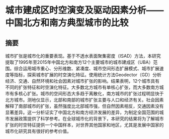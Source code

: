 # 城市建成区时空演变及驱动因素分析——中国北方和南方典型城市的比较

## 摘要

城市扩张是城市化的重要表现。基于不透水表面聚集密度（ISAD）方法，本研究提取了1995年至2015年中国北方和南方12个主要城市的城市建成区（UBA）范围。综合运用城市重心、分形维数、紧凑度、城市空间形态扩展模式、城市扩展速度等指标，探索城市扩展的时空演化特征。使用统计方法Geodector（GD）分析经济、交通、自然环境和社会因素对城市扩张的影响。结果表明，12个城市具有不同的扩张特征和时空演化特征。大多数北方城市有单核心扩张，而大多数南方城市有多核心扩张。城市的空间形态大多趋于离散化，南方城市的扩张过程明显快于北方城市。测地仪显示，北部和南部的城市扩张主要与人口和经济有关。社会因素解释了南部城市的扩张，虽然强度比北部城市强，但自然因素相反，交通因素没有显著差异。这一分析证实了中国北方和南方经济发展的差异，为制定全国范围的城市发展政策提供了科学参考。在全球城市化的背景下，本研究的结果将为了解城市扩张的时空特征提供一个中国样本，对世界其他国家和地区，尤其是发展中国家的城市化研究具有很好的参考价值。